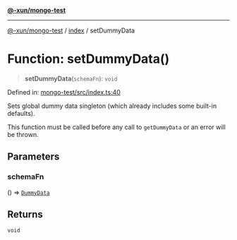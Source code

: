 [**@-xun/mongo-test**](../../README.md)

***

[@-xun/mongo-test](../../README.md) / [index](../README.md) / setDummyData

# Function: setDummyData()

> **setDummyData**(`schemaFn`): `void`

Defined in: [mongo-test/src/index.ts:40](https://github.com/Xunnamius/mongo-utils/blob/c274944be604d61c0da7398d0086c9ff8091cd9f/packages/mongo-test/src/index.ts#L40)

Sets global dummy data singleton (which already includes some built-in
defaults).

This function must be called before any call to `getDummyData` or an error
will be thrown.

## Parameters

### schemaFn

() => [`DummyData`](../type-aliases/DummyData.md)

## Returns

`void`
